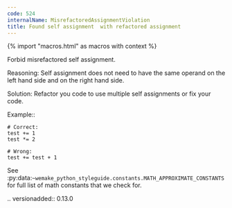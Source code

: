 ```yaml
---
code: 524
internalName: MisrefactoredAssignmentViolation
title: Found self assignment  with refactored assignment
---
```


{% import "macros.html" as macros with context %}

Forbid misrefactored self assignment.

Reasoning: Self assignment does not need to have the same operand on the
left hand side and on the right hand side.

Solution: Refactor you code to use multiple self assignments or fix your
code.

Example::

    # Correct:
    test += 1
    test *= 2
    
    # Wrong:
    test += test + 1

See
:py:data:`~wemake_python_styleguide.constants.MATH_APPROXIMATE_CONSTANTS`
for full list of math constants that we check for.

.. versionadded:: 0.13.0
